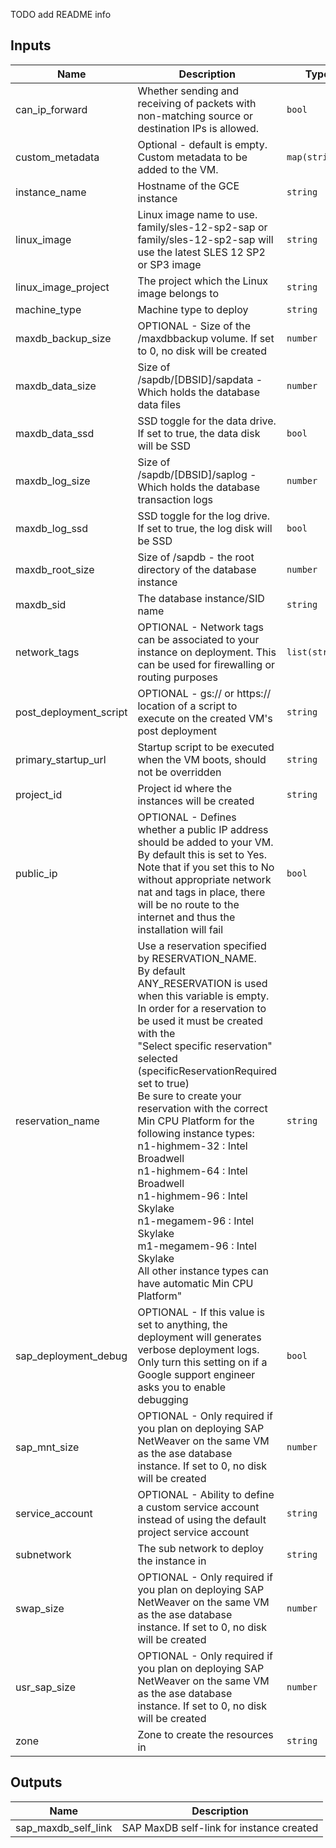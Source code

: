 TODO add README info
<!-- BEGINNING OF PRE-COMMIT-TERRAFORM DOCS HOOK -->
## Inputs

| Name | Description | Type | Default | Required |
|------|-------------|------|---------|:--------:|
| can\_ip\_forward | Whether sending and receiving of packets with non-matching source or destination IPs is allowed. | `bool` | `true` | no |
| custom\_metadata | Optional - default is empty. Custom metadata to be added to the VM. | `map(string)` | `{}` | no |
| instance\_name | Hostname of the GCE instance | `string` | n/a | yes |
| linux\_image | Linux image name to use. family/sles-12-sp2-sap or family/sles-12-sp2-sap will use the latest SLES 12 SP2 or SP3 image | `string` | n/a | yes |
| linux\_image\_project | The project which the Linux image belongs to | `string` | n/a | yes |
| machine\_type | Machine type to deploy | `string` | n/a | yes |
| maxdb\_backup\_size | OPTIONAL - Size of the /maxdbbackup volume. If set to 0, no disk will be created | `number` | `0` | no |
| maxdb\_data\_size | Size of /sapdb/[DBSID]/sapdata - Which holds the database data files | `number` | `30` | no |
| maxdb\_data\_ssd | SSD toggle for the data drive. If set to true, the data disk will be SSD | `bool` | `true` | no |
| maxdb\_log\_size | Size of /sapdb/[DBSID]/saplog - Which holds the database transaction logs | `number` | `8` | no |
| maxdb\_log\_ssd | SSD toggle for the log drive. If set to true, the log disk will be SSD | `bool` | `true` | no |
| maxdb\_root\_size | Size of /sapdb - the root directory of the database instance | `number` | `8` | no |
| maxdb\_sid | The database instance/SID name | `string` | n/a | yes |
| network\_tags | OPTIONAL - Network tags can be associated to your instance on deployment. This can be used for firewalling or routing purposes | `list(string)` | `[]` | no |
| post\_deployment\_script | OPTIONAL - gs:// or https:// location of a script to execute on the created VM's post deployment | `string` | `""` | no |
| primary\_startup\_url | Startup script to be executed when the VM boots, should not be overridden | `string` | `"curl -s https://storage.googleapis.com/cloudsapdeploy/terraform/latest/terraform/sap_maxdb/startup.sh | bash -x -s https://storage.googleapis.com/cloudsapdeploy/terraform/latest/terraform"` | no |
| project\_id | Project id where the instances will be created | `string` | n/a | yes |
| public\_ip | OPTIONAL - Defines whether a public IP address should be added to your VM. By default this is set to Yes. Note that if you set this to No without appropriate network nat and tags in place, there will be no route to the internet and thus the installation will fail | `bool` | `true` | no |
| reservation\_name | Use a reservation specified by RESERVATION\_NAME.<br>By default ANY\_RESERVATION is used when this variable is empty.<br>In order for a reservation to be used it must be created with the<br>"Select specific reservation" selected (specificReservationRequired set to true)<br>Be sure to create your reservation with the correct Min CPU Platform for the<br>following instance types:<br>n1-highmem-32 : Intel Broadwell<br>n1-highmem-64 : Intel Broadwell<br>n1-highmem-96 : Intel Skylake<br>n1-megamem-96 : Intel Skylake<br>m1-megamem-96 : Intel Skylake<br>All other instance types can have automatic Min CPU Platform" | `string` | `""` | no |
| sap\_deployment\_debug | OPTIONAL - If this value is set to anything, the deployment will generates verbose deployment logs. Only turn this setting on if a Google support engineer asks you to enable debugging | `bool` | `false` | no |
| sap\_mnt\_size | OPTIONAL - Only required if you plan on deploying SAP NetWeaver on the same VM as the ase database instance. If set to 0, no disk will be created | `number` | `0` | no |
| service\_account | OPTIONAL - Ability to define a custom service account instead of using the default project service account | `string` | `""` | no |
| subnetwork | The sub network to deploy the instance in | `string` | n/a | yes |
| swap\_size | OPTIONAL - Only required if you plan on deploying SAP NetWeaver on the same VM as the ase database instance. If set to 0, no disk will be created | `number` | `0` | no |
| usr\_sap\_size | OPTIONAL - Only required if you plan on deploying SAP NetWeaver on the same VM as the ase database instance. If set to 0, no disk will be created | `number` | `0` | no |
| zone | Zone to create the resources in | `string` | n/a | yes |

## Outputs

| Name | Description |
|------|-------------|
| sap\_maxdb\_self\_link | SAP MaxDB self-link for instance created |

<!-- END OF PRE-COMMIT-TERRAFORM DOCS HOOK -->